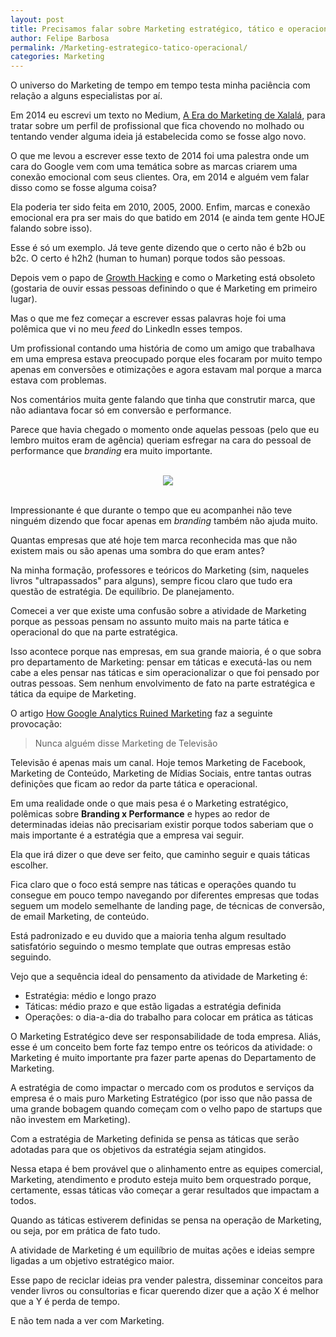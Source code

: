 ```yaml
---
layout: post
title: Precisamos falar sobre Marketing estratégico, tático e operacional
author: Felipe Barbosa
permalink: /Marketing-estrategico-tatico-operacional/
categories: Marketing
---
```


O universo do Marketing de tempo em tempo testa minha paciência com relação a alguns especialistas por aí.

Em 2014 eu escrevi um texto no Medium, [A Era do Marketing de Xalalá](https://medium.com/Marketing-para-startups/a-era-do-Marketing-de-xalala-333944c242e0), para tratar sobre um perfil de profissional que fica chovendo no molhado ou tentando vender alguma ideia já estabelecida como se fosse algo novo.

O que me levou a escrever esse texto de 2014 foi uma palestra onde um cara do Google vem com uma temática sobre as marcas criarem uma conexão emocional com seus clientes. Ora, em 2014 e alguém vem falar disso como se fosse alguma coisa?

Ela poderia ter sido feita em 2010, 2005, 2000. Enfim, marcas e conexão emocional era pra ser mais do que batido em 2014 (e ainda tem gente HOJE falando sobre isso).

Esse é só um exemplo. Já teve gente dizendo que o certo não é b2b ou b2c. O certo é h2h2 (human to human) porque todos são pessoas.

Depois vem o papo de [Growth Hacking](https://medium.com/felipe-barbosa/growth-hacking-%C3%A9-Marketing-6bfb677c154d) e como o Marketing está obsoleto (gostaria de ouvir essas pessoas definindo o que é Marketing em primeiro lugar).

Mas o que me fez começar a escrever essas palavras hoje foi uma polêmica que vi no meu *feed* do LinkedIn esses tempos.

Um profissional contando uma história de como um amigo que trabalhava em uma empresa estava preocupado porque eles focaram por muito tempo apenas em conversões e otimizações e agora estavam mal porque a marca estava com problemas.

Nos comentários muita gente falando que tinha que construtir marca, que não adiantava focar só em conversão e performance. 

Parece que havia chegado o momento onde aquelas pessoas (pelo que eu lembro muitos eram de agência) queriam esfregar na cara do pessoal de performance que *branding* era muito importante.

<br>
<div style="text-align:center;">
<img src="http://res.cloudinary.com/felipe-barbosa/image/upload/c_scale,w_400/v1503462039/orly_owl_fjtm0k.jpg" />
</div>
<br>

Impressionante é que durante o tempo que eu acompanhei não teve ninguém dizendo que focar apenas em *branding* também não ajuda muito.

Quantas empresas que até hoje tem marca reconhecida mas que não existem mais ou são apenas uma sombra do que eram antes?

Na minha formação, professores e teóricos do Marketing (sim, naqueles livros "ultrapassados" para alguns), sempre ficou claro que tudo era questão de estratégia. De equilíbrio. De planejamento.

Comecei a ver que existe uma confusão sobre a atividade de Marketing porque as pessoas pensam no assunto muito mais na parte tática e operacional do que na parte estratégica.

Isso acontece porque nas empresas, em sua grande maioria, é o que sobra pro departamento de Marketing: pensar em táticas e executá-las ou nem cabe a eles pensar nas táticas e sim operacionalizar o que foi pensado por outras pessoas. Sem nenhum envolvimento de fato na parte estratégica e tática da equipe de Marketing.

O artigo [How Google Analytics Ruined Marketing](https://techcrunch.com/2016/08/07/how-google-analytics-ruined-Marketing/) faz a seguinte provocação: 

> Nunca alguém disse Marketing de Televisão

Televisão é apenas mais um canal. Hoje temos Marketing de Facebook, Marketing de Conteúdo, Marketing de Mídias Sociais, entre tantas outras definições que ficam ao redor da parte tática e operacional.

Em uma realidade onde o que mais pesa é o Marketing estratégico, polêmicas sobre **Branding x Performance** e hypes ao redor de determinadas ideias não precisariam existir porque todos saberiam que o mais importante é a estratégia que a empresa vai seguir.

Ela que irá dizer o que deve ser feito, que caminho seguir e quais táticas escolher.

Fica claro que o foco está sempre nas táticas e operações quando tu consegue em pouco tempo navegando por diferentes empresas que todas seguem um modelo semelhante de landing page, de técnicas de conversão, de email Marketing, de conteúdo.

Está padronizado e eu duvido que a maioria tenha algum resultado satisfatório seguindo o mesmo template que outras empresas estão seguindo.

Vejo que a sequência ideal do pensamento da atividade de Marketing é:

- Estratégia: médio e longo prazo
- Táticas: médio prazo e que estão ligadas a estratégia definida
- Operações: o dia-a-dia do trabalho para colocar em prática as táticas

O Marketing Estratégico deve ser responsabilidade de toda empresa. Aliás, esse é um conceito bem forte faz tempo entre os teóricos da atividade: o Marketing é muito importante pra fazer parte apenas do Departamento de Marketing.

A estratégia de como impactar o mercado com os produtos e serviços da empresa é o mais puro Marketing Estratégico (por isso que não passa de uma grande bobagem quando começam com o velho papo de startups que não investem em Marketing).

Com a estratégia de Marketing definida se pensa as táticas que serão adotadas para que os objetivos da estratégia sejam atingidos. 

Nessa etapa é bem provável que o alinhamento entre as equipes comercial, Marketing, atendimento e produto esteja muito bem orquestrado porque, certamente, essas táticas vão começar a gerar resultados que impactam a todos.

Quando as táticas estiverem definidas se pensa na operação de Marketing, ou seja, por em prática de fato tudo.

A atividade de Marketing é um equilíbrio de muitas ações e ideias sempre ligadas a um objetivo estratégico maior. 

Esse papo de reciclar ideias pra vender palestra, disseminar conceitos para vender livros ou consultorias e ficar querendo dizer que a ação X é melhor que a Y é perda de tempo.

E não tem nada a ver com Marketing.



